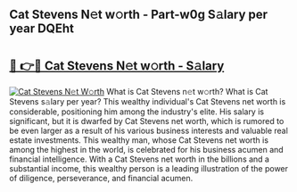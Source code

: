## Cat Stevens N𝚎t w𝚘rth - Part-w0g S𝚊lary per year DQEht

# <h2><a href="http://gc1zhz.nevu.top/?p=Cat+Stevens">🔗 👉🔴 Cat Stevens N𝚎t w𝚘rth - S𝚊lary</a></h2>

[![Cat Stevens N𝚎t W𝚘rth](https://i.imgur.com/Oavwk0R.jpeg)](http://gc1zhz.nevu.top/?p=Cat+Stevens)
What is Cat Stevens n𝚎t w𝚘rth? What is Cat Stevens s𝚊lary per year?
This wealthy individual's Cat Stevens net worth is considerable, positioning him among the industry's elite. His salary is significant, but it is dwarfed by Cat Stevens net worth, which is rumored to be even larger as a result of his various business interests and valuable real estate investments. This wealthy man, whose Cat Stevens net worth is among the highest in the world, is celebrated for his business acumen and financial intelligence. With a Cat Stevens net worth in the billions and a substantial income, this wealthy person is a leading illustration of the power of diligence, perseverance, and financial acumen.
